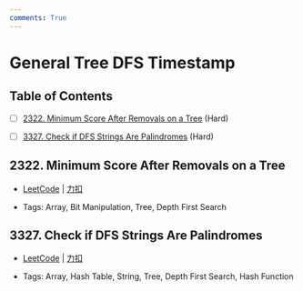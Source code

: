 ```yaml
---
comments: True
---
```


# General Tree DFS Timestamp

## Table of Contents

- [ ] [2322. Minimum Score After Removals on a Tree](#2322-minimum-score-after-removals-on-a-tree) (Hard)
- [ ] [3327. Check if DFS Strings Are Palindromes](#3327-check-if-dfs-strings-are-palindromes) (Hard)


## 2322. Minimum Score After Removals on a Tree

-    [LeetCode](https://leetcode.com/problems/minimum-score-after-removals-on-a-tree/) | [力扣](https://leetcode.cn/problems/minimum-score-after-removals-on-a-tree/)

-   Tags: Array, Bit Manipulation, Tree, Depth First Search



## 3327. Check if DFS Strings Are Palindromes

-    [LeetCode](https://leetcode.com/problems/check-if-dfs-strings-are-palindromes/) | [力扣](https://leetcode.cn/problems/check-if-dfs-strings-are-palindromes/)

-   Tags: Array, Hash Table, String, Tree, Depth First Search, Hash Function
